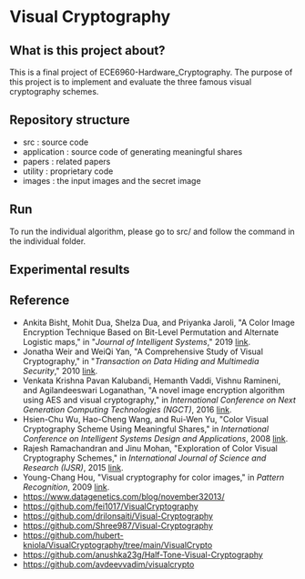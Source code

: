 # Visual Cryptography


## What is this project about?
This is a final project of ECE6960-Hardware_Cryptography.
The purpose of this project is to implement and evaluate the three famous
visual cryptography schemes.


## Repository structure
- src : source code
- application : source code of generating meaningful shares
- papers : related papers
- utility : proprietary code
- images : the input images and the secret image

## Run
To run the individual algorithm, please go to src/ and follow the command in the individual folder.


## Experimental results


## Reference
- Ankita Bisht, Mohit Dua, Shelza Dua, and Priyanka Jaroli, "A Color Image Encryption Technique Based on Bit-Level Permutation and Alternate Logistic maps," in "*Journal of Intelligent Systems*," 2019 [link](https://github.com/cheng-hsiang-chiu/ECE6960-Final-Project/blob/master/papers/A%20Color%20Image%20Encryption%20Technique%20Based%20on%20Bit-Level%20Permutation%20and%20Alternate%20Logistic%20Maps.pdf).
- Jonatha Weir and WeiQi Yan, "A Comprehensive Study of Visual Cryptography," in "*Transaction on Data Hiding and Multimedia Security*," 2010 [link](https://github.com/cheng-hsiang-chiu/ECE6960-Final-Project/blob/master/papers/A%20Comprehensive%20Study%20of%20Visual%20Cryptography.pdf).
- Venkata Krishna Pavan Kalubandi, Hemanth Vaddi, Vishnu Ramineni, and Agilandeeswari Loganathan, "A novel image encryption algorithm using AES and visual cryptography," in *International Conference on Next Generation Computing Technologies (NGCT)*, 2016 [link](https://github.com/cheng-hsiang-chiu/ECE6960-Final-Project/blob/master/papers/A%20Novel%20Image%20Encryption%20Algorithm%20using%20AES%20and%20VIsual%20Cryptography.pdf).
- Hsien-Chu Wu, Hao-Cheng Wang, and Rui-Wen Yu, "Color Visual Cryptography Scheme Using Meaningful Shares," in *International Conference on Intelligent Systems Design and Applications*, 2008 [link](https://github.com/cheng-hsiang-chiu/ECE6960-Final-Project/blob/master/papers/Color%20Visual%20Cryptography%20Scheme%20Using%20Meaningful%20Shares.pdf).
- Rajesh Ramachandran and Jinu Mohan, "Exploration of Color Visual Cryptography Schemes," in *International Journal of Science and Research (IJSR)*, 2015 [link](https://github.com/cheng-hsiang-chiu/ECE6960-Final-Project/blob/master/papers/Exploration%20of%20Color%20Visual%20Cryptography%20Schemes.pdf). 
- Young-Chang Hou, "Visual cryptography for color images," in *Pattern Recognition*, 2009 [link](https://github.com/cheng-hsiang-chiu/ECE6960-Final-Project/blob/master/papers/Visual%20cryptography%20for%20color%20images.pdf). 
- https://www.datagenetics.com/blog/november32013/
- https://github.com/fei1017/VisualCryptography
- https://github.com/drilonsaiti/Visual-Cryptography
- https://github.com/Shree987/Visual-Cryptography
- https://github.com/hubert-kniola/VisualCryptography/tree/main/VisualCrypto
- https://github.com/anushka23g/Half-Tone-Visual-Cryptography
- https://github.com/avdeevvadim/visualcrypto

